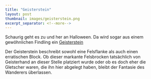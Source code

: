 ```yaml
---
title: "Geisterstein"
layout: post
thumbnail: images/geisterstein.png
excerpt_separator: <!--more-->
---
```


Schaurig geht es zu und her an Halloween. Da wird sogar aus einem gewöhnlichen Findling ein [Geisterstein](https://s.geo.admin.ch/j3yb88pfslpz)

Der Geisterstein beschreibt sowohl eine Felsflanke als auch einen erratischen Block. Ob dieser markante Felsbrocken tatsächlich von Geisterhand an dieser Stelle platziert wurde oder ob es doch eher die Gletscher waren, die ihn hier abgelegt haben, bleibt der Fantasie des Wanderers überlassen.
<!--more -->
